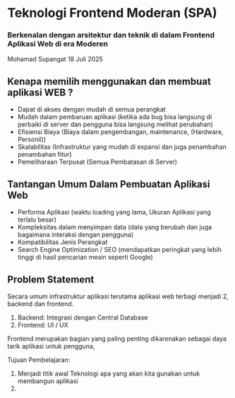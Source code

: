 # Teknologi Frontend Moderan (SPA)

### Berkenalan dengan arsitektur dan teknik di dalam Frontend Aplikasi Web di era Moderen

Mohamad Supangat
18 Juli 2025

## Kenapa memilih menggunakan dan membuat aplikasi WEB ?

- Dapat di akses dengan mudah di semua perangkat
- Mudah dalam pembaruan aplikasi (ketika ada bug bisa langsung di perbaiki di server dan pengguna bisa langsung melihat perubahan)
- Efisiensi Biaya (Biaya dalam pengembangan, maintenance, (Hardware, Personil))
- Skalabilitas (Infrastruktur yang mudah di expansi dan juga penambahan penambahan fitur)
- Pemeliharaan Terpusat (Semua Pembatasan di Server)

## Tantangan Umum Dalam Pembuatan Aplikasi Web

- Performa Aplikasi (waktu loading yang lama, Ukuran Aplikasi yang terlalu besar)
- Kompleksitas dalam menyimpan data (data yang berubah dan juga bagaimana interaksi dengan pengguna)
- Kompatibilitas Jenis Perangkat
- Search Engine Optimization / SEO (mendapatkan peringkat yang lebih tinggi di hasil pencarian mesin seperti Google)

## Problem Statement

Secara umum infrastruktur aplikasi terutama aplikasi web terbagi menjadi 2, backend dan frontend.

1. Backend: Integrasi dengan Central Database
2. Frontend: UI / UX

Frontend merupakan bagian yang paling penting dikarenakan sebagai daya tarik aplikasi untuk pengguna,

Tujuan Pembelajaran:

1. Menjadi titik awal Teknologi apa yang akan kita gunakan untuk membangun aplikasi
2.
